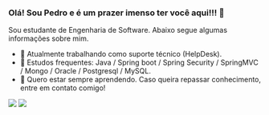 ### Olá! Sou Pedro e é um prazer imenso ter você aqui!!! 👋

Sou estudante de Engenharia de Software. Abaixo segue algumas informações sobre mim.

- 🔭 Atualmente trabalhando como suporte técnico (HelpDesk).
- 🌱 Estudos frequentes: Java / Spring boot / Spring Security / SpringMVC / Mongo / Oracle / Postgresql / MySQL.
- 🤔 Quero estar sempre aprendendo. Caso queira repassar conhecimento, entre em contato comigo!

<div> 
  <a href = "pedroceliob3@gmail.com"><img src="https://img.shields.io/badge/-Gmail-%23333?style=for-the-badge&logo=gmail&logoColor=white" target="_blank"></a>
  <a href="https://www.linkedin.com/in/pedro-c%C3%A9lio/" target="_blank"><img src="https://img.shields.io/badge/-LinkedIn-%230077B5?style=for-the-badge&logo=linkedin&logoColor=white" target="_blank"></a> 
  
</div>

